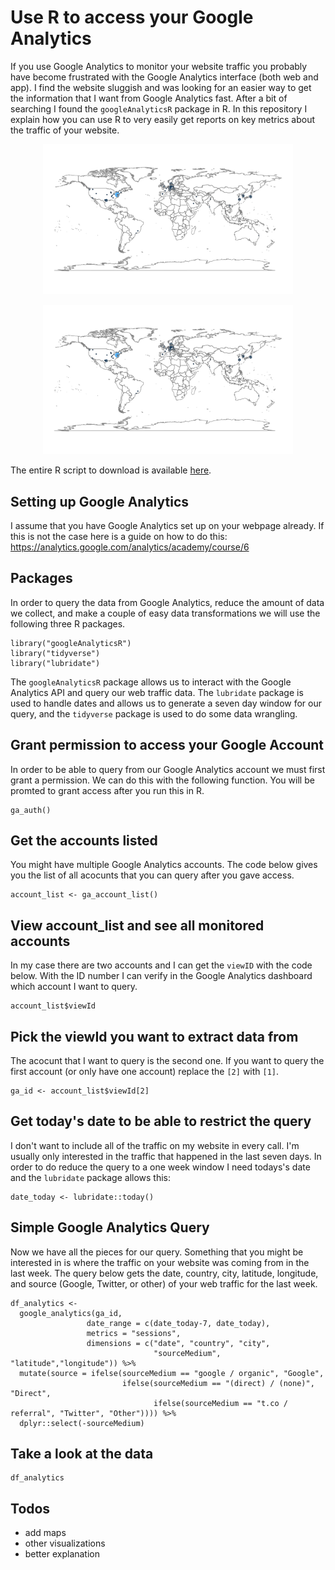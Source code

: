 # Use R to access your Google Analytics 

If you use Google Analytics to monitor your website traffic you probably have become frustrated with the Google Analytics interface (both web and app). I find the website sluggish and was looking for an easier way to get the information that I want from Google Analytics fast. After a bit of searching I found the `googleAnalyticsR` package in R. In this repository I explain how you can use R to very easily get reports on key metrics about the traffic of your website. 



<p align="center">
<img src="map.png" width="400">
</p>

<p align="center">
<img src="/map.png" width="400">
</p>

The entire R script to download is available [here](googleanalytics.R).

## Setting up Google Analytics 
I assume that you have Google Analytics set up on your webpage already. If this is not the case here is a guide on how to do this: https://analytics.google.com/analytics/academy/course/6

## Packages

In order to query the data from Google Analytics, reduce the amount of data we collect, and make a couple of easy data transformations we will use the following three R packages. 

```
library("googleAnalyticsR")
library("tidyverse")
library("lubridate")
```
The `googleAnalyticsR` package allows us to interact with the Google Analytics API and query our web traffic data. The `lubridate` package is used to handle dates and allows us to generate a seven day window for our query, and the `tidyverse` package is used to do some data wrangling. 

## Grant permission to access your Google Account

In order to be able to query from our Google Analytics account we must first grant a permission. We can do this with the following function. You will be promted to grant access after you run this in R. 

```
ga_auth()
```

## Get the accounts listed

You might have multiple Google Analytics accounts. The code below gives you the list of all acocunts that you can query after you gave access. 
```
account_list <- ga_account_list()
```
## View account_list and see all monitored accounts

In my case there are two accounts and I can get the `viewID` with the code below. With the ID number I can verify in the Google Analytics dashboard which account I want to query. 

```
account_list$viewId
```

##  Pick the viewId you want to extract data from

The acocunt that I want to query is the second one. If you want to query the first account (or only have one account) replace the `[2]` with `[1]`.

```
ga_id <- account_list$viewId[2]
```

## Get today's date to be able to restrict the query

I don't want to include all of the traffic on my website in every call. I'm usually only interested in the traffic that happened in the last seven days. In order to do reduce the query to a one week window I need todays's date and the `lubridate` package allows this:

```
date_today <- lubridate::today()
```

## Simple Google Analytics Query

Now we have all the pieces for our query. Something that you might be interested in is where the traffic on your website was coming from in the last week. The query below gets the date, country, city, latitude, longitude, and source (Google, Twitter, or other) of your web traffic for the last week. 

```
df_analytics <-
  google_analytics(ga_id,
                 date_range = c(date_today-7, date_today),
                 metrics = "sessions", 
                 dimensions = c("date", "country", "city",
                                "sourceMedium", "latitude","longitude")) %>% 
  mutate(source = ifelse(sourceMedium == "google / organic", "Google", 
                         ifelse(sourceMedium == "(direct) / (none)", "Direct",
                                ifelse(sourceMedium == "t.co / referral", "Twitter", "Other")))) %>% 
  dplyr::select(-sourceMedium)
```                 

## Take a look at the data
```
df_analytics
```

## Todos
- add maps
- other visualizations
- better explanation
